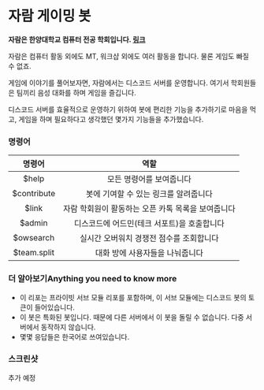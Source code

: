 # 자람 게이밍 봇

**자람은 한양대학교 컴퓨터 전공 학회입니다. [링크](https://jaram.net)**

자람은 컴퓨터 활동 외에도 MT, 워크샵 외에도 여러 활동을 합니다. 물론 게임도 빠질 수 없죠.

게임에 이야기를 풀어보자면, 자람에서는 디스코드 서버를 운영합니다. 여기서 학회원들은 팀끼리 음성 대화를 하며 게임을 즐깁니다.

디스코드 서버를 효율적으로 운영하기 위하여 봇에 편리한 기능을 추가하기로 마음을 먹고, 게임을 하며 필요하다고 생각했던 몇가지 기능들을 추가했습니다.


### 명령어

|  명령어   |                         역할                         |
| :---------: | :----------------------------------------------------------: |
|    $help    |                       모든 명령어를 보여줍니다                       |
| $contribute |             봇에 기여할 수 있는 링크를 알려줍니다             |
|    $link    | 자람 학회원이 활동하는 오픈 카톡 목록을 보여줍니다 |
|   $admin    |        디스코드에 어드민(테크 서포트)을 호출합니다        |
|  $owsearch  |           실시간 오버워치 경쟁전 점수를 조회합니다          |
| $team.split |   대화 방에 사용자들을 나눠줍니다    |





### 더 알아보기Anything you need to know more

* 이 리포는 프라이빗 서브 모듈 리포를 포함하며, 이 서브 모듈에는 디스코드 봇의 토큰이 들어있습니다. 
* 이 봇은 특화된 봇입니다. 때문에 다른 서버에서 이 봇을 돌릴 수 없습니다. 다중 서버에서 동작하지 않습니다.
* 몇몇 응답들은 한국어로 쓰여있습니다. 



### 스크린샷

추가 예정
